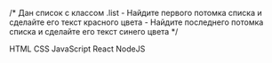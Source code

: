 /*
  Дан список с классом .list
	- Найдите первого потомка списка и сделайте его текст красного цвета
	- Найдите последнего потомка списка и сделайте его текст синего цвета
*/

HTML
CSS
JavaScript
React
NodeJS